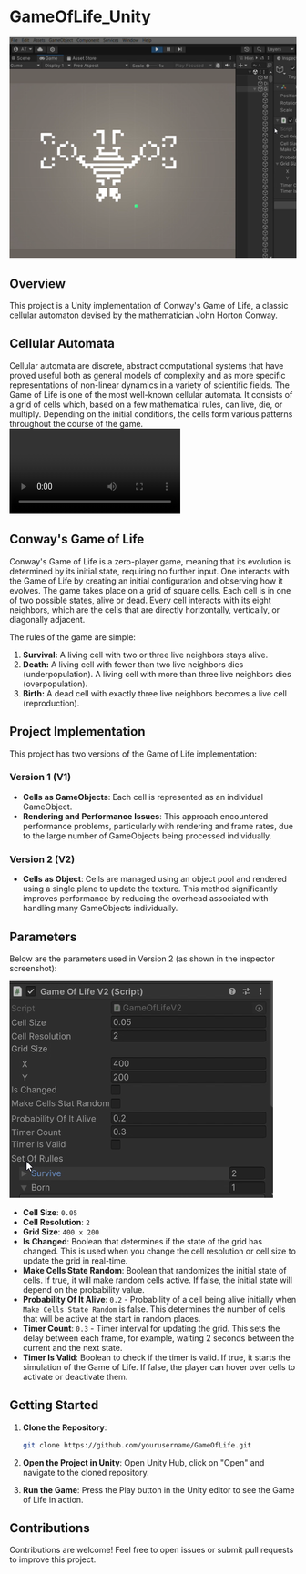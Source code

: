 # GameOfLife_Unity

![Game of Life](src/img01.png)
## Overview

This project is a Unity implementation of Conway's Game of Life, a classic cellular automaton devised by the mathematician John Horton Conway. 

## Cellular Automata

Cellular automata are discrete, abstract computational systems that have proved useful both as general models of complexity and as more specific representations of non-linear dynamics in a variety of scientific fields. The Game of Life is one of the most well-known cellular automata. It consists of a grid of cells which, based on a few mathematical rules, can live, die, or multiply. Depending on the initial conditions, the cells form various patterns throughout the course of the game.
![Game of Life Demo](src/vid00.mp4)

## Conway's Game of Life

Conway's Game of Life is a zero-player game, meaning that its evolution is determined by its initial state, requiring no further input. One interacts with the Game of Life by creating an initial configuration and observing how it evolves. The game takes place on a grid of square cells. Each cell is in one of two possible states, alive or dead. Every cell interacts with its eight neighbors, which are the cells that are directly horizontally, vertically, or diagonally adjacent.

The rules of the game are simple:
1. **Survival:** A living cell with two or three live neighbors stays alive.
2. **Death:** A living cell with fewer than two live neighbors dies (underpopulation). A living cell with more than three live neighbors dies (overpopulation).
3. **Birth:** A dead cell with exactly three live neighbors becomes a live cell (reproduction).

## Project Implementation

This project has two versions of the Game of Life implementation:

### Version 1 (V1)

- **Cells as GameObjects**: Each cell is represented as an individual GameObject.
- **Rendering and Performance Issues**: This approach encountered performance problems, particularly with rendering and frame rates, due to the large number of GameObjects being processed individually.

### Version 2 (V2)

- **Cells as Object**: Cells are managed using an object pool and rendered using a single plane to update the texture. This method significantly improves performance by reducing the overhead associated with handling many GameObjects individually.

## Parameters

Below are the parameters used in Version 2 (as shown in the inspector screenshot):

![Game of Life V2 Parameters](src/img00.png)

- **Cell Size**: `0.05`
- **Cell Resolution**: `2`
- **Grid Size**: `400 x 200`
- **Is Changed**: Boolean that determines if the state of the grid has changed. This is used when you change the cell resolution or cell size to update the grid in real-time.
- **Make Cells State Random**: Boolean that randomizes the initial state of cells. If true, it will make random cells active. If false, the initial state will depend on the probability value.
- **Probability Of It Alive**: `0.2` - Probability of a cell being alive initially when `Make Cells State Random` is false. This determines the number of cells that will be active at the start in random places.
- **Timer Count**: `0.3` - Timer interval for updating the grid. This sets the delay between each frame, for example, waiting 2 seconds between the current and the next state.
- **Timer Is Valid**: Boolean to check if the timer is valid. If true, it starts the simulation of the Game of Life. If false, the player can hover over cells to activate or deactivate them.

## Getting Started

1. **Clone the Repository**: 
   ```bash
   git clone https://github.com/yourusername/GameOfLife.git
   ```

2. **Open the Project in Unity**: Open Unity Hub, click on "Open" and navigate to the cloned repository.

3. **Run the Game**: Press the Play button in the Unity editor to see the Game of Life in action.

## Contributions

Contributions are welcome! Feel free to open issues or submit pull requests to improve this project.
